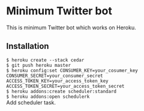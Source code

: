 Minimum Twitter bot
======
This is minimum Twitter bot which works on Heroku.
## Installation
`$ heroku create --stack cedar`   
`$ git push heroku master`    
`$ heroku config:set CONSUMER_KEY=your_cosumer_key CONSUMER_SECRET=your_consumer_secret ACCESS_TOKEN_KEY=your_access_token_key ACCESS_TOKEN_SECRET=your_access_token_secret`    
`$ heroku addons:create scheduler:standard`   
`$ heroku addons:open schedulerk`   
Add scheduler task.
